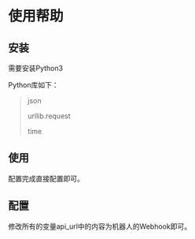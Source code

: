 # 使用帮助

## 安装

需要安装Python3

Python库如下：

> json
>
> urllib.request
>
> time

## 使用

配置完成直接配置即可。

## 配置

修改所有的变量api_url中的内容为机器人的Webhook即可。 

